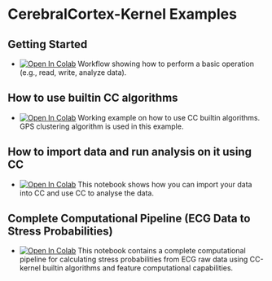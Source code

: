 # CerebralCortex-Kernel Examples

## Getting Started
* [![Open In Colab](https://colab.research.google.com/assets/colab-badge.svg)](https://colab.research.google.com/github/MD2Korg/CerebralCortex-Kernel/blob/master/examples/datastream_operation.ipynb) Workflow showing how to perform a basic operation (e.g., read, write, analyze data).

## How to use builtin CC algorithms
* [![Open In Colab](https://colab.research.google.com/assets/colab-badge.svg)](https://colab.research.google.com/github/MD2Korg/CerebralCortex-Kernel/blob/master/examples/cc_algorithms.ipynb) Working example on how to use CC builtin algorithms. GPS clustering algorithm is used in this example.

## How to import data and run analysis on it using CC
* [![Open In Colab](https://colab.research.google.com/assets/colab-badge.svg)](https://colab.research.google.com/github/MD2Korg/CerebralCortex-Kernel/blob/master/examples/import_and_analyse_data.ipynb) This notebook shows how you can import your data into CC and use CC to analyse the data.

## Complete Computational Pipeline (ECG Data to Stress Probabilities)
* [![Open In Colab](https://colab.research.google.com/assets/colab-badge.svg)](https://colab.research.google.com/github/MD2Korg/CerebralCortex-Kernel/blob/master/examples/CC3-Stress-From-ECG.ipynb) This notebook contains a complete computational pipeline for calculating stress probabilities from ECG raw data using CC-kernel builtin algorithms and feature computational capabilities. 



